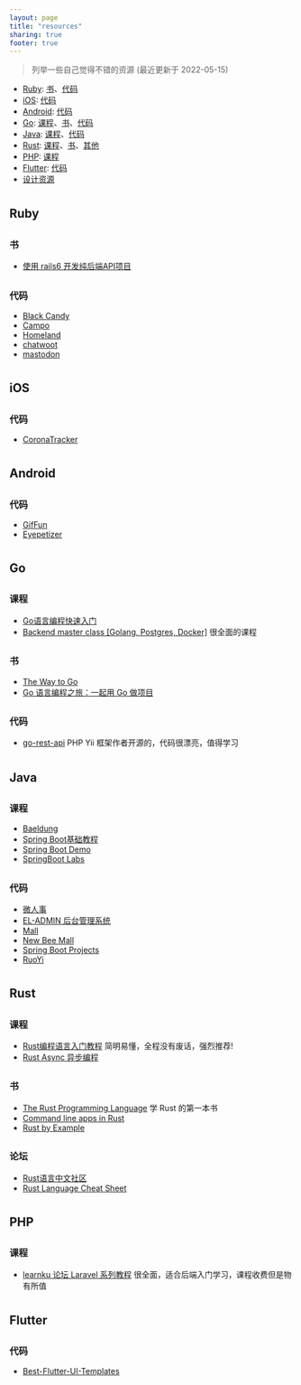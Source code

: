 ```yaml
---
layout: page
title: "resources"
sharing: true
footer: true
---
```


> 列举一些自己觉得不错的资源 (最近更新于 2022-05-15)

* [Ruby](#ruby): [书](#ruby-book)、[代码](#ruby-code)
* [iOS](#ios): [代码](#ios-code)
* [Android](#android): [代码](#android-code)
* [Go](#go): [课程](#go-course)、[书](#go-book)、[代码](#go-code)
* [Java](#java): [课程](#java-course)、[代码](#java-code)
* [Rust](#rust): [课程](#rust-course)、[书](#rust-book)、[其他](#rust-other)
* [PHP](#php): [课程](#php-course)
* [Flutter](#flutter): [代码](#flutter-code)
* [设计资源]({{root_url}}/design)

# <h2 id="ruby">Ruby</h2>
## <h3 id="ruby-book">书</h3>
- [使用 rails6 开发纯后端API项目](https://github.com/letseeqiji/pure-rails6-api)

## <h3 id="ruby-code">代码</h3>
- [Black Candy](https://github.com/aidewoode/black_candy)
- [Campo](https://github.com/getcampo/campo)
- [Homeland](https://github.com/ruby-china/homeland)
- [chatwoot](https://github.com/chatwoot/chatwoot)
- [mastodon](https://github.com/mastodon/mastodon)

# <h2 id="ios">iOS</h2>
## <h3 id="ios-code">代码</h3>
- [CoronaTracker](https://github.com/mhdhejazi/CoronaTracker)


# <h2 id="android">Android</h2>
## <h3 id="android-code">代码</h3>
- [GifFun](https://github.com/guolindev/giffun)
- [Eyepetizer](https://github.com/VIPyinzhiwei/Eyepetizer)


# <h2 id="go">Go</h2>
## <h3 id="go-course">课程</h3>
- [Go语言编程快速入门](https://www.bilibili.com/video/BV1fD4y1m7TD)
- [Backend master class [Golang, Postgres, Docker]](https://www.youtube.com/playlist?list=PLy_6D98if3ULEtXtNSY_2qN21VCKgoQAE) 很全面的课程

## <h3 id="go-book">书</h3>
- [The Way to Go](https://www.cntofu.com/book/14/readme.html)
- [Go 语言编程之旅：一起用 Go 做项目](https://golang2.eddycjy.com/)

## <h3 id="go-code">代码</h3>
- [go-rest-api](https://github.com/qiangxue/go-rest-api) PHP Yii 框架作者开源的，代码很漂亮，值得学习


# <h2 id="java">Java</h2>
## <h3 id="java-course">课程</h3>
- [Baeldung](https://www.baeldung.com/)
- [Spring Boot基础教程](https://github.com/dyc87112/SpringBoot-Learning)
- [Spring Boot Demo](https://github.com/xkcoding/spring-boot-demo)
- [SpringBoot Labs](https://github.com/YunaiV/SpringBoot-Labs)

## <h3 id="java-code">代码</h3>
- [微人事](https://github.com/lenve/vhr)
- [EL-ADMIN 后台管理系统](https://github.com/elunez/eladmin)
- [Mall](https://github.com/macrozheng/mall)
- [New Bee Mall](https://github.com/newbee-ltd/newbee-mall-plus)
- [Spring Boot Projects](https://github.com/ZHENFENG13/spring-boot-projects)
- [RuoYi](https://gitee.com/y_project/RuoYi)

# <h2 id="rust">Rust</h2>
## <h3 id="rust-course">课程</h3>
- [Rust编程语言入门教程](https://www.bilibili.com/video/BV1hp4y1k7SV) 简明易懂，全程没有废话，强烈推荐!
- [Rust Async 异步编程](https://www.bilibili.com/video/BV1Ki4y1C7gj)

## <h3 id="rust-book">书</h3>
- [The Rust Programming Language](https://doc.rust-lang.org/book/) 学 Rust 的第一本书
- [Command line apps in Rust](https://rust-cli.github.io/book/index.html)
- [Rust by Example](https://doc.rust-lang.org/stable/rust-by-example/index.html)

## <h3 id="rust-other">论坛</h3>
- [Rust语言中文社区](https://rustcc.cn/)
- [Rust Language Cheat Sheet](https://cheats.rs/)

# <h2 id="php">PHP</h2>
## <h3 id="php-course">课程</h3>
- [learnku 论坛 Laravel 系列教程](https://learnku.com/laravel/courses) 很全面，适合后端入门学习，课程收费但是物有所值

# <h2 id="flutter">Flutter</h2>
## <h3 id="flutter-code">代码</h3>
- [Best-Flutter-UI-Templates](https://github.com/mitesh77/Best-Flutter-UI-Templates)

